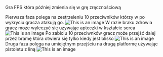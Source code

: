 Gra FPS która później zmienia się w grę zręcznościową

Pierwsza faza polega na zestrzeleniu 10 przeciwników którzy w po wykryciu gracza atakują go. 
![This is an image](https://media.discordapp.net/attachments/468740490842603530/935957037395898408/unknown.png?width=1202&height=676)
W razie braku zdrowia gracz może wyleczyć się używając apteczki w kształcie serca
![This is an image](https://media.discordapp.net/attachments/468740490842603530/935957101510025226/unknown.png?width=1202&height=676)
Po zabiciu 10 przeciwnków gracz może przejść dalej przez bramę która otwiera się tylko kiedy jest blisko
![This is an image](https://media.discordapp.net/attachments/468740490842603530/935957202873765898/unknown.png?width=1202&height=676)
Druga faza polega na umiejętnym przejściu na drugą platformę używając pistoletu z liną
![This is an image](https://media.discordapp.net/attachments/468740490842603530/935957284281012244/unknown.png?width=1202&height=676)
 
